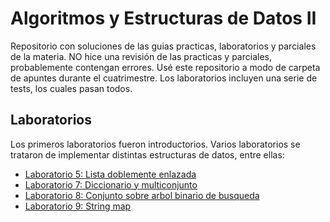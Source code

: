 # Algoritmos y Estructuras de Datos II

Repositorio con soluciones de las guias practicas, laboratorios y parciales de la materia. 
NO hice una revisión de las practicas y parciales, probablemente contengan errores. Usé este repositorio a modo de carpeta de apuntes durante el cuatrimestre.
Los laboratorios incluyen una serie de tests, los cuales pasan todos.

## Laboratorios

Los primeros laboratorios fueron introductorios. Varios laboratorios se trataron de implementar distintas estructuras de datos, entre ellas:

- [Laboratorio 5: Lista doblemente enlazada](https://github.com/fbigiolli/uba-aed2/tree/main/Laboratorios/labo05)
- [Laboratorio 7: Diccionario y multiconjunto](https://github.com/fbigiolli/uba-aed2/tree/main/Laboratorios/labo07/src)
- [Laboratorio 8: Conjunto sobre arbol binario de busqueda](https://github.com/fbigiolli/uba-aed2/tree/main/Laboratorios/labo08)
- [Laboratorio 9: String map](https://github.com/fbigiolli/uba-aed2/tree/main/Laboratorios/labo09)
